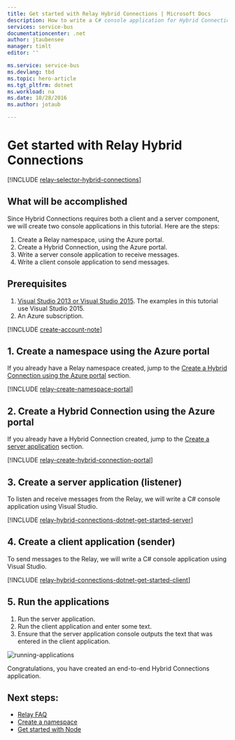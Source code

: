 ```yaml
---
title: Get started with Relay Hybrid Connections | Microsoft Docs
description: How to write a C# console application for Hybrid Connections
services: service-bus
documentationcenter: .net
author: jtaubensee
manager: timlt
editor: ''

ms.service: service-bus
ms.devlang: tbd
ms.topic: hero-article
ms.tgt_pltfrm: dotnet
ms.workload: na
ms.date: 10/28/2016
ms.author: jotaub

---
```

# Get started with Relay Hybrid Connections
[!INCLUDE [relay-selector-hybrid-connections](../../includes/relay-selector-hybrid-connections.md)]

## What will be accomplished
Since Hybrid Connections requires both a client and a server component, we will create two console applications in this tutorial. Here are the steps:

1. Create a Relay namespace, using the Azure portal.
2. Create a Hybrid Connection, using the Azure portal.
3. Write a server console application to receive messages.
4. Write a client console application to send messages.

## Prerequisites
1. [Visual Studio 2013 or Visual Studio 2015](http://www.visualstudio.com). The examples in this tutorial use Visual Studio 2015.
2. An Azure subscription.

[!INCLUDE [create-account-note](../../includes/create-account-note.md)]

## 1. Create a namespace using the Azure portal
If you already have a Relay namespace created, jump to the [Create a Hybrid Connection using the Azure portal](#2-create-a-hybrid-connection-using-the-azure-portal) section.

[!INCLUDE [relay-create-namespace-portal](../../includes/relay-create-namespace-portal.md)]

## 2. Create a Hybrid Connection using the Azure portal
If you already have a Hybrid Connection created, jump to the [Create a server application](#3-create-a-server-application-listener) section.

[!INCLUDE [relay-create-hybrid-connection-portal](../../includes/relay-create-hybrid-connection-portal.md)]

## 3. Create a server application (listener)
To listen and receive messages from the Relay, we will write a C# console application using Visual Studio.

[!INCLUDE [relay-hybrid-connections-dotnet-get-started-server](../../includes/relay-hybrid-connections-dotnet-get-started-server.md)]

## 4. Create a client application (sender)
To send messages to the Relay, we will write a C# console application using Visual Studio.

[!INCLUDE [relay-hybrid-connections-dotnet-get-started-client](../../includes/relay-hybrid-connections-dotnet-get-started-client.md)]

## 5. Run the applications
1. Run the server application.
2. Run the client application and enter some text.
3. Ensure that the server application console outputs the text that was entered in the client application.

![running-applications](./media/relay-hybrid-connections-dotnet-get-started/running-applications.png)

Congratulations, you have created an end-to-end Hybrid Connections application.

## Next steps:
* [Relay FAQ](relay-faq.md)
* [Create a namespace](relay-create-namespace-portal.md)
* [Get started with Node](relay-hybrid-connections-node-get-started.md)

